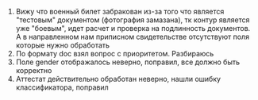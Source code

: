 1) Вижу что военный билет забракован из-за того что является "тестовым" документом (фотография замазана), тк контур является уже "боевым", идет расчет и проверка на подлинность документов. А в направленном нам приписном свидетельстве отсутствуют поля которые нужно обработать
2) По формату doc взял вопрос с приоритетом. Разбираюсь 
3) Поле gender отображалось неверно, поправил, все должно быть корректно 
4) Аттестат действительно обработан неверно, нашли ошибку классификатора, поправил 